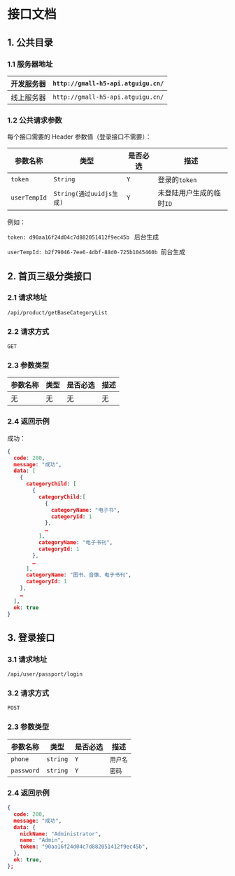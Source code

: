 # 接口文档

## 1. 公共目录

### 1.1 服务器地址

| 开发服务器 | `http://gmall-h5-api.atguigu.cn/` |
| ---------- | --------------------------------- |
| 线上服务器 | `http://gmall-h5-api.atguigu.cn/` |

### 1.2 公共请求参数

每个接口需要的 Header 参数值（登录接口不需要）：

| 参数名称     | 类型                     | 是否必选 | 描述                     |
| ------------ | ------------------------ | -------- | ------------------------ |
| `token`      | `String`                 | `Y`      | 登录的`token`            |
| `userTempId` | `String(通过uuidjs生成)` | `Y`      | 未登陆用户生成的临时`ID` |

例如：

`token: d90aa16f24d04c7d882051412f9ec45b ` 后台生成

`userTempId: b2f79046-7ee6-4dbf-88d0-725b1045460b `前台生成

## 2. 首页三级分类接口

### 2.1 请求地址

`/api/product/getBaseCategoryList`

### 2.2 请求方式

`GET`

### 2.3 参数类型

| 参数名称 | 类型 | 是否必选 | 描述 |
| -------- | ---- | -------- | ---- |
| 无       | 无   | 无       | 无   |

### 2.4 返回示例

成功：

```json
{
  code: 200,
  message: "成功",
  data: [
    {
      categoryChild: [
        {
          categoryChild:[
            {
              categoryName: "电子书",
              categoryId: 1
            },
            …
          ],
          categoryName: "电子书刊",
          categoryId: 1
        },
        …
      ],
      categoryName: "图书、音像、电子书刊",
      categoryId: 1
    },
    …
  ],
  ok: true
}
```

## 3. **登录**接口

### 3.1 请求地址

`/api/user/passport/login`

### 3.2 请求方式

`POST`

### 2.3 参数类型

| 参数名称   | 类型     | 是否必选 | 描述     |
| ---------- | -------- | -------- | -------- |
| `phone`    | `string` | `Y`      | `用户名` |
| `password` | `string` | `Y`      | `密码`   |

### 2.4 返回示例

```json
{
  code: 200,
  message: "成功",
  data: {
    nickName: "Administrator",
    name: "Admin",
    token: "90aa16f24d04c7d882051412f9ec45b",
  },
  ok: true,
};
```
